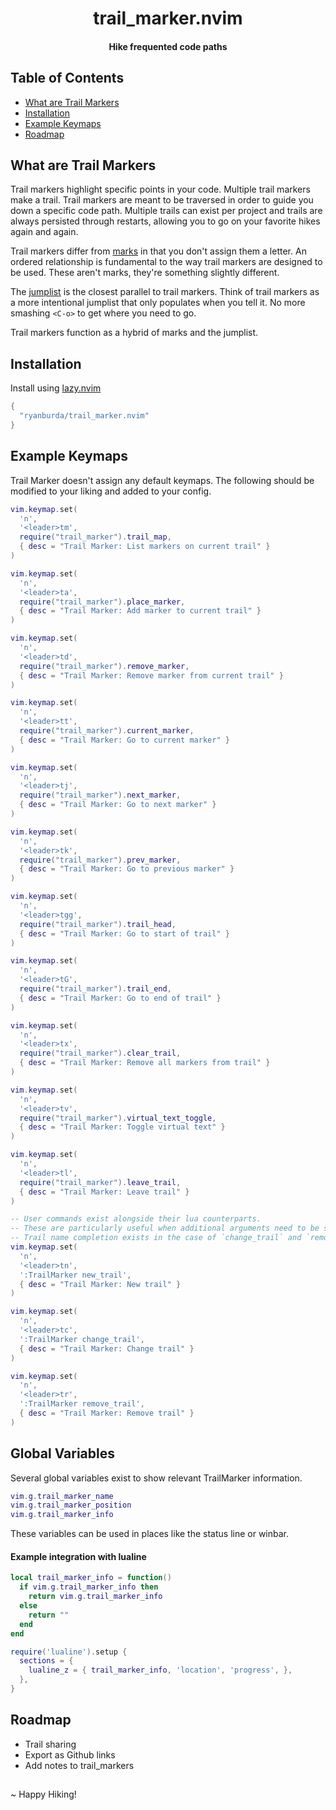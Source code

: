 <div align="center">

# trail_marker.nvim
#### Hike frequented code paths

</div>

## Table of Contents
* [What are Trail Markers](#what-are-trail-markers)
* [Installation](#installation)
* [Example Keymaps](#example-keymaps)
* [Roadmap](#roadmap)


## What are Trail Markers
Trail markers highlight specific points in your code. Multiple trail markers make a trail. Trail markers are meant
to be traversed in order to guide you down a specific code path. Multiple trails can exist per project and trails are
always persisted through restarts, allowing you to go on your favorite hikes again and again.

Trail markers differ from [marks](https://neovim.io/doc/user/motion.html#mark-motions) in that you don't assign them
a letter. An ordered relationship is fundamental to the way trail markers are designed to be used. These aren't marks,
they're something slightly different.

The [jumplist](https://neovim.io/doc/user/motion.html#jump-motions) is the closest parallel to trail markers. Think of
trail markers as a more intentional jumplist that only populates when you tell it. No more smashing `<C-o>` to get
where you need to go.

Trail markers function as a hybrid of marks and the jumplist.

## Installation

Install using [lazy.nvim](https://github.com/folke/lazy.nvim)

```lua
{
  "ryanburda/trail_marker.nvim"
}
```


## Example Keymaps

Trail Marker doesn't assign any default keymaps. The following should be modified to your liking and added to
your config.

```lua
vim.keymap.set(
  'n',
  '<leader>tm',
  require("trail_marker").trail_map,
  { desc = "Trail Marker: List markers on current trail" }
)

vim.keymap.set(
  'n',
  '<leader>ta',
  require("trail_marker").place_marker,
  { desc = "Trail Marker: Add marker to current trail" }
)

vim.keymap.set(
  'n',
  '<leader>td',
  require("trail_marker").remove_marker,
  { desc = "Trail Marker: Remove marker from current trail" }
)

vim.keymap.set(
  'n',
  '<leader>tt',
  require("trail_marker").current_marker,
  { desc = "Trail Marker: Go to current marker" }
)

vim.keymap.set(
  'n',
  '<leader>tj',
  require("trail_marker").next_marker,
  { desc = "Trail Marker: Go to next marker" }
)

vim.keymap.set(
  'n',
  '<leader>tk',
  require("trail_marker").prev_marker,
  { desc = "Trail Marker: Go to previous marker" }
)

vim.keymap.set(
  'n',
  '<leader>tgg',
  require("trail_marker").trail_head,
  { desc = "Trail Marker: Go to start of trail" }
)

vim.keymap.set(
  'n',
  '<leader>tG',
  require("trail_marker").trail_end,
  { desc = "Trail Marker: Go to end of trail" }
)

vim.keymap.set(
  'n',
  '<leader>tx',
  require("trail_marker").clear_trail,
  { desc = "Trail Marker: Remove all markers from trail" }
)

vim.keymap.set(
  'n',
  '<leader>tv',
  require("trail_marker").virtual_text_toggle,
  { desc = "Trail Marker: Toggle virtual text" }
)

vim.keymap.set(
  'n',
  '<leader>tl',
  require("trail_marker").leave_trail,
  { desc = "Trail Marker: Leave trail" }
)

-- User commands exist alongside their lua counterparts.
-- These are particularly useful when additional arguments need to be specified.
-- Trail name completion exists in the case of `change_trail` and `remove_trail`.
vim.keymap.set(
  'n',
  '<leader>tn',
  ':TrailMarker new_trail',
  { desc = "Trail Marker: New trail" }
)

vim.keymap.set(
  'n',
  '<leader>tc',
  ':TrailMarker change_trail',
  { desc = "Trail Marker: Change trail" }
)

vim.keymap.set(
  'n',
  '<leader>tr',
  ':TrailMarker remove_trail',
  { desc = "Trail Marker: Remove trail" }
)
```

## Global Variables
Several global variables exist to show relevant TrailMarker information.

```lua
vim.g.trail_marker_name
vim.g.trail_marker_position
vim.g.trail_marker_info
```

These variables can be used in places like the status line or winbar.

#### Example integration with lualine

```lua
local trail_marker_info = function()
  if vim.g.trail_marker_info then
    return vim.g.trail_marker_info
  else
    return ""
  end
end

require('lualine').setup {
  sections = {
    lualine_z = { trail_marker_info, 'location', 'progress', },
  },
}
```


## Roadmap
- Trail sharing
- Export as Github links
- Add notes to trail_markers


##
~ Happy Hiking!

